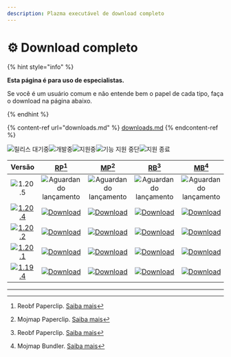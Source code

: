 ```yaml
---
description: Plazma executável de download completo
---
```


# ⚙️ Download completo

{% hint style="info" %}

**Esta página é para uso de especialistas.**

Se você é um usuário comum e não entende bem o papel de cada tipo,
faça o download na página abaixo.

{% endhint %}

{% content-ref url="downloads.md" %}
[downloads.md](downloads.md)
{% endcontent-ref %}

[wtr]: https://badge.plazmamc.org/0/릴리스%20대기중

![릴리스 대기중][wtr]![개발중](https://badge.plazmamc.org/1/개발중)![지원중](https://badge.plazmamc.org/2/지원중)![기능 지원 중단](https://badge.plazmamc.org/6/기능%20지원%20중단)![지원 종료](https://badge.plazmamc.org/4/지원%20종료)

|                                       Versão                                      |                            [RP](#user-content-fn-1)[^1]                            |                            [MP](#user-content-fn-2)[^2]                            |                            [RB](#user-content-fn-3)[^3]                            |                            [MB](#user-content-fn-4)[^4]                            |
| :-------------------------------------------------------------------------------: | :--------------------------------------------------------------------------------: | :--------------------------------------------------------------------------------: | :--------------------------------------------------------------------------------: | :--------------------------------------------------------------------------------: |
|                   ![1.20.5](https://badge.plazmamc.org/0/1.20.5)                  |                            ![Aguardando lançamento][wtr]                           |                            ![Aguardando lançamento][wtr]                           |                            ![Aguardando lançamento][wtr]                           |                            ![Aguardando lançamento][wtr]                           |
| [![1.20.4](https://badge.plazmamc.org/2/1.20.4)](https://git.plazmamc.org/1.20.4) | [![Download](https://badge.plazmamc.org/1/다운로드)](https://dl.plazmamc.org/1.20.4/0) | [![Download](https://badge.plazmamc.org/1/다운로드)](https://dl.plazmamc.org/1.20.4/1) | [![Download](https://badge.plazmamc.org/1/다운로드)](https://dl.plazmamc.org/1.20.4/2) | [![Download](https://badge.plazmamc.org/1/다운로드)](https://dl.plazmamc.org/1.20.4/3) |
| [![1.20.2](https://badge.plazmamc.org/6/1.20.2)](https://git.plazmamc.org/1.20.2) | [![Download](https://badge.plazmamc.org/1/다운로드)](https://dl.plazmamc.org/1.20.2/0) | [![Download](https://badge.plazmamc.org/1/다운로드)](https://dl.plazmamc.org/1.20.2/1) | [![Download](https://badge.plazmamc.org/1/다운로드)](https://dl.plazmamc.org/1.20.2/2) | [![Download](https://badge.plazmamc.org/1/다운로드)](https://dl.plazmamc.org/1.20.2/3) |
| [![1.20.1](https://badge.plazmamc.org/4/1.20.1)](https://git.plazmamc.org/1.20.1) | [![Download](https://badge.plazmamc.org/1/다운로드)](https://dl.plazmamc.org/1.20.1/0) | [![Download](https://badge.plazmamc.org/1/다운로드)](https://dl.plazmamc.org/1.20.1/1) | [![Download](https://badge.plazmamc.org/1/다운로드)](https://dl.plazmamc.org/1.20.1/2) | [![Download](https://badge.plazmamc.org/1/다운로드)](https://dl.plazmamc.org/1.20.1/3) |
| [![1.19.4](https://badge.plazmamc.org/4/1.19.4)](https://git.plazmamc.org/1.19.4) | [![Download](https://badge.plazmamc.org/1/다운로드)](https://dl.plazmamc.org/1.19.4/0) | [![Download](https://badge.plazmamc.org/1/다운로드)](https://dl.plazmamc.org/1.19.4/1) | [![Download](https://badge.plazmamc.org/1/다운로드)](https://dl.plazmamc.org/1.19.4/2) | [![Download](https://badge.plazmamc.org/1/다운로드)](https://dl.plazmamc.org/1.19.4/3) |

***

[^1]: Reobf Paperclip. [Saiba mais](../administration/getting-started#id-2)

[^2]: Mojmap Paperclip. [Saiba mais](../administration/getting-started#id-2)

[^3]: Reobf Paperclip. [Saiba mais](../administration/getting-started#id-2)

[^4]: Mojmap Bundler. [Saiba mais](../administration/getting-started#id-2)
